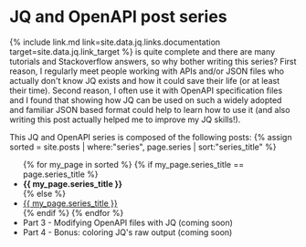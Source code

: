 # JQ and OpenAPI post series

{% include link.md link=site.data.jq.links.documentation target=site.data.jq.link_target %} is quite complete and there are many tutorials and Stackoverflow answers, so why bother writing this series? First reason, I regularly meet people working with APIs and/or JSON files who actually don't know JQ exists and how it could save their life (or at least their time). Second reason, I often use it with OpenAPI specification files and I found that showing how JQ can be used on such a widely adopted and familiar JSON based format could help to learn how to use it (and also writing this post actually helped me to improve my JQ skills!).

This JQ and OpenAPI series is composed of the following posts:
{% assign sorted = site.posts | where:"series", page.series | sort:"series_title"  %}
<ul>
  {% for my_page in sorted %}
    {% if my_page.series_title == page.series_title %}
    <li><strong>{{ my_page.series_title }}</strong></li>
    {% else %}
    <li><a class="page-link" href="{{ my_page.url | prepend: site.baseurl }}">{{ my_page.series_title }}</a></li>
    {% endif %}
  {% endfor %}
  <li>Part 3 - Modifying OpenAPI files with JQ (coming soon)</li>
  <li>Part 4 - Bonus: coloring JQ's raw output (coming soon)</li>
</ul>